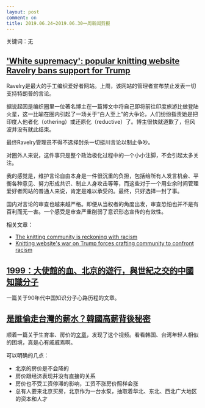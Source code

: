 ```yaml
---
layout: post
comment: on
title: 2019.06.24~2019.06.30一周新闻剪报
---
```


关键词：无

<!--excerpt-->

## ['White supremacy': popular knitting website Ravelry bans support for Trump](https://www.theguardian.com/lifeandstyle/2019/jun/24/white-supremacy-popular-knitting-website-ravelry-bans-support-for-trump)

Ravelry是最大的手工编织爱好者网站。上周，该网站的管理者宣布禁止发表一切支持特朗普的言论。

据说起因是编织圈里一位著名博主在一篇博文中将自己即将前往印度旅游比做登陆火星，这一比喻在圈内引起了一场关于“白人至上”的大争论，人们纷纷指责她是把印度人他者化（othering）或还原化（reductive）了。博主很快就道歉了，但风波并没有就此结束。

最终Ravelry管理员不得不选择封杀一切挺川言论以制止争吵。

对圈外人来说，这件事只是整个政治极化过程中的一个小小注脚，不会引起太多关注。

我的感觉是，维护言论自由本身是一件很沉重的负担，包括给所有人发言机会、平衡各种意见、努力形成共识、制止人身攻击等等，而这些对于一个用业余时间管理爱好者网站的普通人来说，肯定是难以承受的。最终，只好选择一封了事。

国内对言论的审查也越来越严格。即便从当权者的角度出发，审查恐怕也并不是有百利而无一害。一个感受是审查严重削弱了意识形态宣传的有效性。

相关文章：
* [The knitting community is reckoning with racism](https://www.vox.com/the-goods/2019/2/25/18234950/knitting-racism-instagram-stories)
* [Knitting website's war on Trump forces crafting community to confront racism](https://www.theguardian.com/lifeandstyle/2019/jun/25/knitting-is-political-how-trump-forced-the-craft-community-to-confront-racism)

## [1999：大使館的血、北京的遊行，與世紀之交的中國知識分子](https://theinitium.com/article/20190625-international-yugoslavia/)

一篇关于90年代中国知识分子心路历程的文章。

## [是誰偷走台灣的薪水？韓國高薪背後秘密](https://www.youtube.com/watch?v=H0RK0nFQoQE)

顺着一篇关于生育率、房价的[文章](https://weibo.com/ttarticle/p/show?id=2309404335371960904406)，发现了这个视频。看看韩国、台湾年轻人相似的困境，真是心有戚戚焉啊。

可以明确的几点：
* 北京的房价是不会降的
* 房价跟经济表现并没有直接的关系
* 房价也不受工资停滞的影响，工资不涨房价照样会涨
* 总有人要来北京买房，北京作为一台水泵，抽取着华北、东北、西北广大地区的资本和人才
